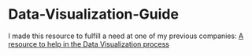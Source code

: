 # Data-Visualization-Guide
I made this resource to fulfill a need at one of my previous companies: [A resource to help in the Data Visualization process](https://github.com/alexmurrietta/Data-Visualization-Guide/blob/master/Data%20Viz%20Guide.pdf)
